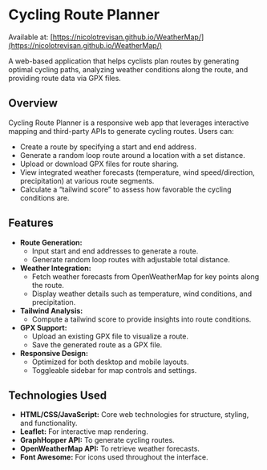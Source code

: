 # Cycling Route Planner

Available at: [https://nicolotrevisan.github.io/WeatherMap/](https://nicolotrevisan.github.io/WeatherMap/)

A web-based application that helps cyclists plan routes by generating optimal cycling paths, analyzing weather conditions along the route, and providing route data via GPX files.

## Overview

Cycling Route Planner is a responsive web app that leverages interactive mapping and third-party APIs to generate cycling routes. Users can:
- Create a route by specifying a start and end address.
- Generate a random loop route around a location with a set distance.
- Upload or download GPX files for route sharing.
- View integrated weather forecasts (temperature, wind speed/direction, precipitation) at various route segments.
- Calculate a “tailwind score” to assess how favorable the cycling conditions are.

## Features

- **Route Generation:** 
  - Input start and end addresses to generate a route.
  - Generate random loop routes with adjustable total distance.
- **Weather Integration:** 
  - Fetch weather forecasts from OpenWeatherMap for key points along the route.
  - Display weather details such as temperature, wind conditions, and precipitation.
- **Tailwind Analysis:** 
  - Compute a tailwind score to provide insights into route conditions.
- **GPX Support:** 
  - Upload an existing GPX file to visualize a route.
  - Save the generated route as a GPX file.
- **Responsive Design:** 
  - Optimized for both desktop and mobile layouts.
  - Toggleable sidebar for map controls and settings.

## Technologies Used

- **HTML/CSS/JavaScript:** Core web technologies for structure, styling, and functionality.
- **Leaflet:** For interactive map rendering.
- **GraphHopper API:** To generate cycling routes.
- **OpenWeatherMap API:** To retrieve weather forecasts.
- **Font Awesome:** For icons used throughout the interface.
